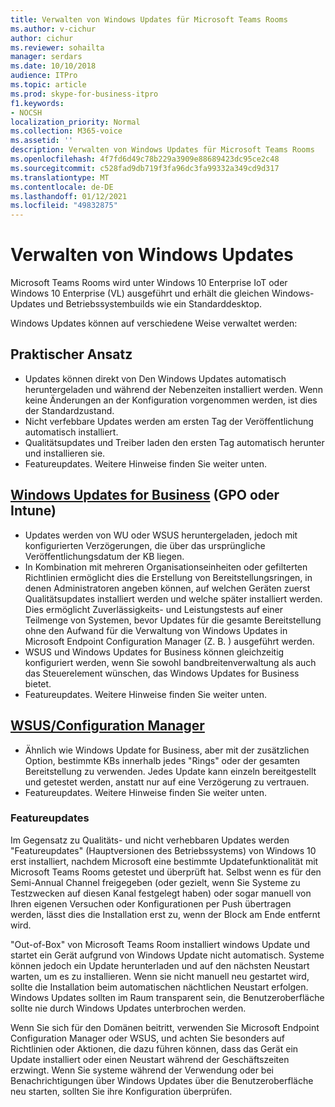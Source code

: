```yaml
---
title: Verwalten von Windows Updates für Microsoft Teams Rooms
ms.author: v-cichur
author: cichur
ms.reviewer: sohailta
manager: serdars
ms.date: 10/10/2018
audience: ITPro
ms.topic: article
ms.prod: skype-for-business-itpro
f1.keywords:
- NOCSH
localization_priority: Normal
ms.collection: M365-voice
ms.assetid: ''
description: Verwalten von Windows Updates für Microsoft Teams Rooms
ms.openlocfilehash: 4f7fd6d49c78b229a3909e88689423dc95ce2c48
ms.sourcegitcommit: c528fad9db719f3fa96dc3fa99332a349cd9d317
ms.translationtype: MT
ms.contentlocale: de-DE
ms.lasthandoff: 01/12/2021
ms.locfileid: "49832875"
---
```

# <a name="manage-windows-updates"></a>Verwalten von Windows Updates

Microsoft Teams Rooms wird unter Windows 10 Enterprise IoT oder Windows 10 Enterprise (VL) ausgeführt und erhält die gleichen Windows-Updates und Betriebssystembuilds wie ein Standarddesktop.

Windows Updates können auf verschiedene Weise verwaltet werden:

## <a name="hands-off-approach"></a>Praktischer Ansatz 
- Updates können direkt von Den Windows Updates automatisch heruntergeladen und während der Nebenzeiten installiert werden. Wenn keine Änderungen an der Konfiguration vorgenommen werden, ist dies der Standardzustand.
- Nicht verfebbare Updates werden am ersten Tag der Veröffentlichung automatisch installiert. 
- Qualitätsupdates und Treiber laden den ersten Tag automatisch herunter und installieren sie. 
- Featureupdates. Weitere Hinweise finden Sie weiter unten. 

## <a name="windows-updates-for-business-gpo-or-intune"></a>[Windows Updates for Business](https://docs.microsoft.com/windows/deployment/update/waas-manage-updates-wufb) (GPO oder Intune)   
- Updates werden von WU oder WSUS heruntergeladen, jedoch mit konfigurierten Verzögerungen, die über das ursprüngliche Veröffentlichungsdatum der KB liegen. 
- In Kombination mit mehreren Organisationseinheiten oder gefilterten Richtlinien ermöglicht dies die Erstellung von Bereitstellungsringen, in denen Administratoren angeben können, auf welchen Geräten zuerst Qualitätsupdates installiert werden und welche später installiert werden. Dies ermöglicht Zuverlässigkeits- und Leistungstests auf einer Teilmenge von Systemen, bevor Updates für die gesamte Bereitstellung ohne den Aufwand für die Verwaltung von Windows Updates in Microsoft Endpoint Configuration Manager (Z. B. ) ausgeführt werden.
- WSUS und Windows Updates [](https://docs.microsoft.com/windows/deployment/update/waas-integrate-wufb) for Business können gleichzeitig konfiguriert werden, wenn Sie sowohl bandbreitenverwaltung als auch das Steuerelement wünschen, das Windows Updates for Business bietet.
- Featureupdates. Weitere Hinweise finden Sie weiter unten.

## <a name="wsusconfiguration-manager"></a>[WSUS/Configuration Manager](https://docs.microsoft.com/windows/deployment/update/waas-manage-updates-configuration-manager)
- Ähnlich wie Windows Update for Business, aber mit der zusätzlichen Option, bestimmte KBs innerhalb jedes "Rings" oder der gesamten Bereitstellung zu verwenden. Jedes Update kann einzeln bereitgestellt und getestet werden, anstatt nur auf eine Verzögerung zu vertrauen. 
- Featureupdates. Weitere Hinweise finden Sie weiter unten.


### <a name="feature-updates"></a>Featureupdates

Im Gegensatz zu Qualitäts- und nicht verhebbaren Updates werden "Featureupdates" (Hauptversionen des Betriebssystems) von Windows 10 erst installiert, nachdem Microsoft eine bestimmte Updatefunktionalität mit Microsoft Teams Rooms getestet und überprüft hat. Selbst wenn es für den Semi-Annual Channel freigegeben (oder gezielt, wenn Sie Systeme zu Testzwecken auf diesen Kanal festgelegt haben) oder sogar manuell von Ihren eigenen Versuchen oder Konfigurationen per Push übertragen werden, lässt dies die Installation erst zu, wenn der Block am Ende entfernt wird.

"Out-of-Box" von Microsoft Teams Room installiert windows Update und startet ein Gerät aufgrund von Windows Update nicht automatisch. Systeme können jedoch ein Update herunterladen und auf den nächsten Neustart warten, um es zu installieren. Wenn sie nicht manuell neu gestartet wird, sollte die Installation beim automatischen nächtlichen Neustart erfolgen. Windows Updates sollten im Raum transparent sein, die Benutzeroberfläche sollte nie durch Windows Updates unterbrochen werden.

Wenn Sie sich für den Domänen beitritt, verwenden Sie Microsoft Endpoint Configuration Manager oder WSUS, und achten Sie besonders auf Richtlinien oder Aktionen, die dazu führen können, dass das Gerät ein Update installiert oder einen Neustart während der Geschäftszeiten erzwingt. Wenn Sie systeme während der Verwendung oder bei Benachrichtigungen über Windows Updates über die Benutzeroberfläche neu starten, sollten Sie ihre Konfiguration überprüfen.
